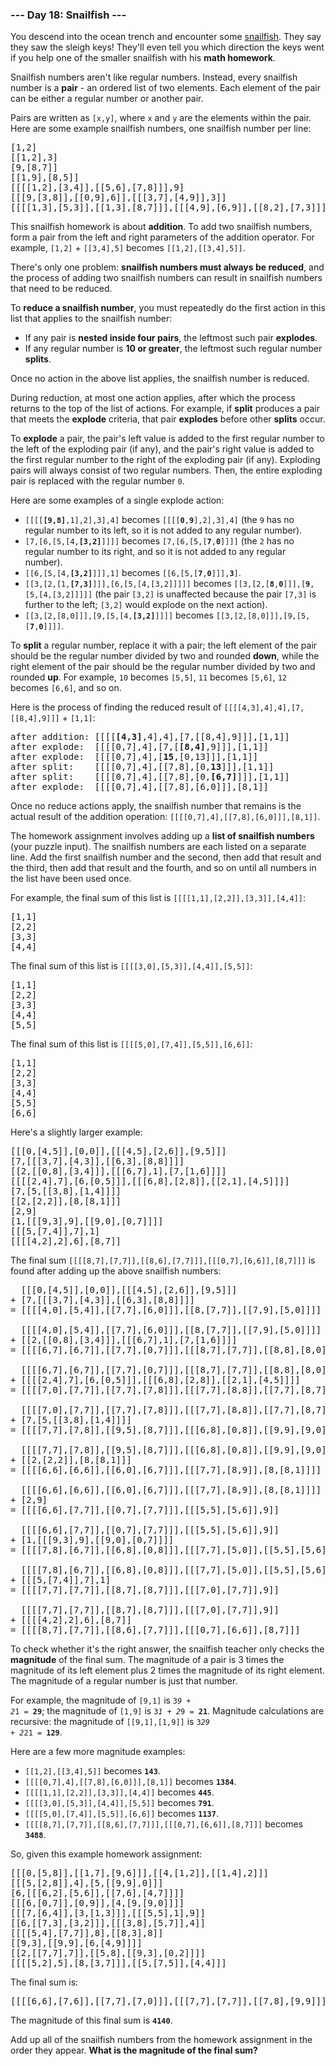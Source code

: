 ### --- Day 18: Snailfish ---

You descend into the ocean trench and encounter some
[snailfish](https://en.wikipedia.org/wiki/Snailfish). They say they saw the sleigh keys! They'll
even tell you which direction the keys went if you help one of the smaller snailfish with his
<b>math homework</b>.

Snailfish numbers aren't like regular numbers. Instead, every snailfish number is a <b>pair</b> - an
ordered list of two elements. Each element of the pair can be either a regular number or another
pair.

Pairs are written as <code>[x,y]</code>, where <code>x</code> and <code>y</code> are the elements
within the pair. Here are some example snailfish numbers, one snailfish number per line:

<pre>
[1,2]
[[1,2],3]
[9,[8,7]]
[[1,9],[8,5]]
[[[[1,2],[3,4]],[[5,6],[7,8]]],9]
[[[9,[3,8]],[[0,9],6]],[[[3,7],[4,9]],3]]
[[[[1,3],[5,3]],[[1,3],[8,7]]],[[[4,9],[6,9]],[[8,2],[7,3]]]]
</pre>

This snailfish homework is about <b>addition</b>. To add two snailfish numbers, form a pair from the
left and right parameters of the addition operator. For example, <code>[1,2]</code> +
<code>[[3,4],5]</code> becomes <code>[[1,2],[[3,4],5]]</code>.

There's only one problem: <b>snailfish numbers must always be reduced</b>, and the process of adding
two snailfish numbers can result in snailfish numbers that need to be reduced.

To <b>reduce a snailfish number</b>, you must repeatedly do the first action in this list that
applies to the snailfish number:

- If any pair is <b>nested inside four pairs</b>, the leftmost such pair <b>explodes</b>.
- If any regular number is <b>10 or greater</b>, the leftmost such regular number <b>splits</b>.

Once no action in the above list applies, the snailfish number is reduced.

During reduction, at most one action applies, after which the process returns to the top of the list
of actions. For example, if <b>split</b> produces a pair that meets the <b>explode</b> criteria,
that pair <b>explodes</b> before other <b>splits</b> occur.

To <b>explode</b> a pair, the pair's left value is added to the first regular number to the left of
the exploding pair (if any), and the pair's right value is added to the first regular number to the
right of the exploding pair (if any). Exploding pairs will always consist of two regular numbers.
Then, the entire exploding pair is replaced with the regular number <code>0</code>.

Here are some examples of a single explode action:

- <code>[[[[<b>[9,8]</b>,1],2],3],4]</code> becomes <code>[[[[<b>0</b>,<b>9</b>],2],3],4]</code>
  (the <code>9</code> has no regular number to its left, so it is not added to any regular number).
- <code>[7,[6,[5,[4,<b>[3,2]</b>]]]]</code> becomes <code>[7,[6,[5,[<b>7</b>,<b>0</b>]]]]</code>
  (the <code>2</code> has no regular number to its right, and so it is not added to any regular
  number).
- <code>[[6,[5,[4,<b>[3,2]</b>]]],1]</code> becomes
  <code>[[6,[5,[<b>7</b>,<b>0</b>]]],<b>3</b>]</code>.
- <code>[[3,[2,[1,<b>[7,3]</b>]]],[6,[5,[4,[3,2]]]]]</code> becomes
  <code>[[3,[2,[<b>8</b>,<b>0</b>]]],[<b>9</b>,[5,[4,[3,2]]]]]</code> (the pair <code>[3,2]</code>
  is unaffected because the pair <code>[7,3]</code> is further to the left; <code>[3,2]</code> would
  explode on the next action).
- <code>[[3,[2,[8,0]]],[9,[5,[4,<b>[3,2]</b>]]]]</code> becomes
  <code>[[3,[2,[8,0]]],[9,[5,[<b>7</b>,<b>0</b>]]]]</code>.

To <b>split</b> a regular number, replace it with a pair; the left element of the pair should be the
regular number divided by two and rounded <b>down</b>, while the right element of the pair should be
the regular number divided by two and rounded <b>up</b>. For example, <code>10</code> becomes
<code>[5,5]</code>, <code>11</code> becomes <code>[5,6]</code>, <code>12</code> becomes
<code>[6,6]</code>, and so on.

Here is the process of finding the reduced result of <code>[[[[4,3],4],4],[7,[[8,4],9]]]</code> +
<code>[1,1]</code>:

<pre>
after addition: [[[[<b>[4,3]</b>,4],4],[7,[[8,4],9]]],[1,1]]
after explode:  [[[[0,7],4],[7,[<b>[8,4]</b>,9]]],[1,1]]
after explode:  [[[[0,7],4],[<b>15</b>,[0,13]]],[1,1]]
after split:    [[[[0,7],4],[[7,8],[0,<b>13</b>]]],[1,1]]
after split:    [[[[0,7],4],[[7,8],[0,<b>[6,7]</b>]]],[1,1]]
after explode:  [[[[0,7],4],[[7,8],[6,0]]],[8,1]]
</pre>

Once no reduce actions apply, the snailfish number that remains is the actual result of the addition
operation: <code>[[[[0,7],4],[[7,8],[6,0]]],[8,1]]</code>.

The homework assignment involves adding up a <b>list of snailfish numbers</b> (your puzzle input).
The snailfish numbers are each listed on a separate line. Add the first snailfish number and the
second, then add that result and the third, then add that result and the fourth, and so on until all
numbers in the list have been used once.

For example, the final sum of this list is <code>[[[[1,1],[2,2]],[3,3]],[4,4]]</code>:

<pre>
[1,1]
[2,2]
[3,3]
[4,4]
</pre>

The final sum of this list is <code>[[[[3,0],[5,3]],[4,4]],[5,5]]</code>:

<pre>
[1,1]
[2,2]
[3,3]
[4,4]
[5,5]
</pre>

The final sum of this list is <code>[[[[5,0],[7,4]],[5,5]],[6,6]]</code>:

<pre>
[1,1]
[2,2]
[3,3]
[4,4]
[5,5]
[6,6]
</pre>

Here's a slightly larger example:

<pre>
[[[0,[4,5]],[0,0]],[[[4,5],[2,6]],[9,5]]]
[7,[[[3,7],[4,3]],[[6,3],[8,8]]]]
[[2,[[0,8],[3,4]]],[[[6,7],1],[7,[1,6]]]]
[[[[2,4],7],[6,[0,5]]],[[[6,8],[2,8]],[[2,1],[4,5]]]]
[7,[5,[[3,8],[1,4]]]]
[[2,[2,2]],[8,[8,1]]]
[2,9]
[1,[[[9,3],9],[[9,0],[0,7]]]]
[[[5,[7,4]],7],1]
[[[[4,2],2],6],[8,7]]
</pre>

The final sum <code>[[[[8,7],[7,7]],[[8,6],[7,7]]],[[[0,7],[6,6]],[8,7]]]</code> is found after
adding up the above snailfish numbers:

<pre>
  [[[0,[4,5]],[0,0]],[[[4,5],[2,6]],[9,5]]]
+ [7,[[[3,7],[4,3]],[[6,3],[8,8]]]]
= [[[[4,0],[5,4]],[[7,7],[6,0]]],[[8,[7,7]],[[7,9],[5,0]]]]

  [[[[4,0],[5,4]],[[7,7],[6,0]]],[[8,[7,7]],[[7,9],[5,0]]]]
+ [[2,[[0,8],[3,4]]],[[[6,7],1],[7,[1,6]]]]
= [[[[6,7],[6,7]],[[7,7],[0,7]]],[[[8,7],[7,7]],[[8,8],[8,0]]]]

  [[[[6,7],[6,7]],[[7,7],[0,7]]],[[[8,7],[7,7]],[[8,8],[8,0]]]]
+ [[[[2,4],7],[6,[0,5]]],[[[6,8],[2,8]],[[2,1],[4,5]]]]
= [[[[7,0],[7,7]],[[7,7],[7,8]]],[[[7,7],[8,8]],[[7,7],[8,7]]]]

  [[[[7,0],[7,7]],[[7,7],[7,8]]],[[[7,7],[8,8]],[[7,7],[8,7]]]]
+ [7,[5,[[3,8],[1,4]]]]
= [[[[7,7],[7,8]],[[9,5],[8,7]]],[[[6,8],[0,8]],[[9,9],[9,0]]]]

  [[[[7,7],[7,8]],[[9,5],[8,7]]],[[[6,8],[0,8]],[[9,9],[9,0]]]]
+ [[2,[2,2]],[8,[8,1]]]
= [[[[6,6],[6,6]],[[6,0],[6,7]]],[[[7,7],[8,9]],[8,[8,1]]]]

  [[[[6,6],[6,6]],[[6,0],[6,7]]],[[[7,7],[8,9]],[8,[8,1]]]]
+ [2,9]
= [[[[6,6],[7,7]],[[0,7],[7,7]]],[[[5,5],[5,6]],9]]

  [[[[6,6],[7,7]],[[0,7],[7,7]]],[[[5,5],[5,6]],9]]
+ [1,[[[9,3],9],[[9,0],[0,7]]]]
= [[[[7,8],[6,7]],[[6,8],[0,8]]],[[[7,7],[5,0]],[[5,5],[5,6]]]]

  [[[[7,8],[6,7]],[[6,8],[0,8]]],[[[7,7],[5,0]],[[5,5],[5,6]]]]
+ [[[5,[7,4]],7],1]
= [[[[7,7],[7,7]],[[8,7],[8,7]]],[[[7,0],[7,7]],9]]

  [[[[7,7],[7,7]],[[8,7],[8,7]]],[[[7,0],[7,7]],9]]
+ [[[[4,2],2],6],[8,7]]
= [[[[8,7],[7,7]],[[8,6],[7,7]]],[[[0,7],[6,6]],[8,7]]]
</pre>

To check whether it's the right answer, the snailfish teacher only checks the <b>magnitude</b> of
the final sum. The magnitude of a pair is 3 times the magnitude of its left element plus 2 times the
magnitude of its right element. The magnitude of a regular number is just that number.

For example, the magnitude of <code>[9,1]</code> is <code>3*9 + 2*1 = <b>29</b></code>; the
magnitude of <code>[1,9]</code> is <code>3*1 + 2*9 = <b>21</b></code>. Magnitude calculations are
recursive: the magnitude of <code>[[9,1],[1,9]]</code> is <code>3*29 + 2*21 = <b>129</b></code>.

Here are a few more magnitude examples:

- <code>[[1,2],[[3,4],5]]</code> becomes <code><b>143</b></code>.
- <code>[[[[0,7],4],[[7,8],[6,0]]],[8,1]]</code> becomes <code><b>1384</b></code>.
- <code>[[[[1,1],[2,2]],[3,3]],[4,4]]</code> becomes <code><b>445</b></code>.
- <code>[[[[3,0],[5,3]],[4,4]],[5,5]]</code> becomes <code><b>791</b></code>.
- <code>[[[[5,0],[7,4]],[5,5]],[6,6]]</code> becomes <code><b>1137</b></code>.
- <code>[[[[8,7],[7,7]],[[8,6],[7,7]]],[[[0,7],[6,6]],[8,7]]]</code> becomes
  <code><b>3488</b></code>.

So, given this example homework assignment:

<pre>
[[[0,[5,8]],[[1,7],[9,6]]],[[4,[1,2]],[[1,4],2]]]
[[[5,[2,8]],4],[5,[[9,9],0]]]
[6,[[[6,2],[5,6]],[[7,6],[4,7]]]]
[[[6,[0,7]],[0,9]],[4,[9,[9,0]]]]
[[[7,[6,4]],[3,[1,3]]],[[[5,5],1],9]]
[[6,[[7,3],[3,2]]],[[[3,8],[5,7]],4]]
[[[[5,4],[7,7]],8],[[8,3],8]]
[[9,3],[[9,9],[6,[4,9]]]]
[[2,[[7,7],7]],[[5,8],[[9,3],[0,2]]]]
[[[[5,2],5],[8,[3,7]]],[[5,[7,5]],[4,4]]]
</pre>

The final sum is:

<pre>
[[[[6,6],[7,6]],[[7,7],[7,0]]],[[[7,7],[7,7]],[[7,8],[9,9]]]]</pre>

The magnitude of this final sum is <code><b>4140</b></code>.

Add up all of the snailfish numbers from the homework assignment in the order they appear. <b>What
is the magnitude of the final sum?</b>